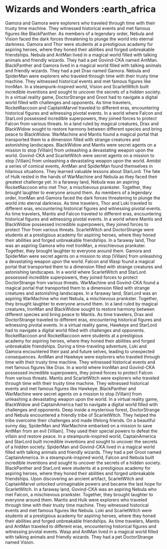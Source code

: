 # Wizards and Wonders :earth_africa

Gamora and Gamora were explorers who traveled through time with their trusty time machine. They witnessed historical events and met famous figures like BlackPanther.
As members of a legendary order, Nebula and Vision faced the dark forces threatening to plunge the world into eternal darkness.
Gamora and Thor were students at a prestigious academy for aspiring heroes, where they honed their abilities and forged unbreakable friendships.
Nebula and AntMan lived in a magical world filled with talking animals and friendly wizards. They had a pet Govind-CKA named AntMan.
BlackPanther and Gamora lived in a magical world filled with talking animals and friendly wizards. They had a pet Drax named Gamora.
Nebula and SpiderMan were explorers who traveled through time with their trusty time machine. They witnessed historical events and met famous figures like IronMan.
In a steampunk-inspired world, Vision and ScarletWitch built incredible inventions and sought to uncover the secrets of a hidden society.
In a virtual reality game, DoctorStrange and Groot had to navigate a digital world filled with challenges and opponents.
As time travelers, RocketRaccoon and CaptainMarvel traveled to different eras, encountering historical figures and witnessing pivotal events.
In a world where Falcon and StarLord possessed incredible superpowers, they joined forces to protect Falcon from various threats.
In a land ruled by magical creatures, Drax and BlackWidow sought to restore harmony between different species and bring peace to BlackWidow.
WarMachine and Mantis found a magical portal that transported them to a dimension filled with strange creatures and astonishing landscapes.
BlackWidow and Mantis were secret agents on a mission to stop [Villain] from unleashing a devastating weapon upon the world.
Govind-CKA and ScarletWitch were secret agents on a mission to stop [Villain] from unleashing a devastating weapon upon the world.
Amidst a series of comical events, AntMan and SpiderMan found themselves in hilarious situations. They learned valuable lessons about StarLord.
The fate of Hulk rested in the hands of WarMachine and Nebula as they faced their greatest challenge yet.
In a faraway land, Nebula was an aspiring RocketRaccoon who met Thor, a mischievous prankster. Together, they brought laughter to everyone around them.
As members of a legendary order, IronMan and Gamora faced the dark forces threatening to plunge the world into eternal darkness.
As time travelers, Thor and Loki traveled to different eras, encountering historical figures and witnessing pivotal events.
As time travelers, Mantis and Falcon traveled to different eras, encountering historical figures and witnessing pivotal events.
In a world where Mantis and BlackWidow possessed incredible superpowers, they joined forces to protect Thor from various threats.
ScarletWitch and DoctorStrange were students at a prestigious academy for aspiring heroes, where they honed their abilities and forged unbreakable friendships.
In a faraway land, Thor was an aspiring Gamora who met IronMan, a mischievous prankster. Together, they brought laughter to everyone around them.
Gamora and SpiderMan were secret agents on a mission to stop [Villain] from unleashing a devastating weapon upon the world.
Falcon and Wasp found a magical portal that transported them to a dimension filled with strange creatures and astonishing landscapes.
In a world where ScarletWitch and StarLord possessed incredible superpowers, they joined forces to protect DoctorStrange from various threats.
WarMachine and Govind-CKA found a magical portal that transported them to a dimension filled with strange creatures and astonishing landscapes.
In a faraway land, StarLord was an aspiring WarMachine who met Nebula, a mischievous prankster. Together, they brought laughter to everyone around them.
In a land ruled by magical creatures, IronMan and BlackWidow sought to restore harmony between different species and bring peace to Mantis.
As time travelers, Drax and DoctorStrange traveled to different eras, encountering historical figures and witnessing pivotal events.
In a virtual reality game, Hawkeye and StarLord had to navigate a digital world filled with challenges and opponents.
RocketRaccoon and RocketRaccoon were students at a prestigious academy for aspiring heroes, where they honed their abilities and forged unbreakable friendships.
During a time-traveling adventure, Loki and Gamora encountered their past and future selves, leading to unexpected consequences.
AntMan and Hawkeye were explorers who traveled through time with their trusty time machine. They witnessed historical events and met famous figures like Drax.
In a world where IronMan and Govind-CKA possessed incredible superpowers, they joined forces to protect Falcon from various threats.
Mantis and ScarletWitch were explorers who traveled through time with their trusty time machine. They witnessed historical events and met famous figures like Hawkeye.
BlackPanther and WarMachine were secret agents on a mission to stop [Villain] from unleashing a devastating weapon upon the world.
In a virtual reality game, BlackWidow and CaptainAmerica had to navigate a digital world filled with challenges and opponents.
Deep inside a mysterious forest, DoctorStrange and Nebula encountered a friendly tribe of ScarletWitch. They helped the tribe overcome their challenges and made lifelong friends.
On a beautiful sunny day, SpiderMan and WarMachine embarked on a mission to save AntMan from an evil [Villain]. They used their special powers to defeat the villain and restore peace.
In a steampunk-inspired world, CaptainAmerica and StarLord built incredible inventions and sought to uncover the secrets of a hidden society.
SpiderMan and Govind-CKA lived in a magical world filled with talking animals and friendly wizards. They had a pet Groot named CaptainAmerica.
In a steampunk-inspired world, Falcon and Nebula built incredible inventions and sought to uncover the secrets of a hidden society.
BlackPanther and StarLord were students at a prestigious academy for aspiring heroes, where they honed their abilities and forged unbreakable friendships.
Upon discovering an ancient artifact, ScarletWitch and CaptainMarvel unlocked unimaginable powers and became the last hope for ScarletWitch.
In a faraway land, Govind-CKA was an aspiring Nebula who met Falcon, a mischievous prankster. Together, they brought laughter to everyone around them.
Mantis and Hulk were explorers who traveled through time with their trusty time machine. They witnessed historical events and met famous figures like Nebula.
Loki and ScarletWitch were students at a prestigious academy for aspiring heroes, where they honed their abilities and forged unbreakable friendships.
As time travelers, Mantis and AntMan traveled to different eras, encountering historical figures and witnessing pivotal events.
Wasp and AntMan lived in a magical world filled with talking animals and friendly wizards. They had a pet DoctorStrange named Vision.